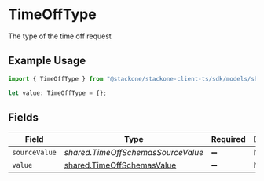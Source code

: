 # TimeOffType

The type of the time off request

## Example Usage

```typescript
import { TimeOffType } from "@stackone/stackone-client-ts/sdk/models/shared";

let value: TimeOffType = {};
```

## Fields

| Field                                                                           | Type                                                                            | Required                                                                        | Description                                                                     |
| ------------------------------------------------------------------------------- | ------------------------------------------------------------------------------- | ------------------------------------------------------------------------------- | ------------------------------------------------------------------------------- |
| `sourceValue`                                                                   | *shared.TimeOffSchemasSourceValue*                                              | :heavy_minus_sign:                                                              | N/A                                                                             |
| `value`                                                                         | [shared.TimeOffSchemasValue](../../../sdk/models/shared/timeoffschemasvalue.md) | :heavy_minus_sign:                                                              | N/A                                                                             |
